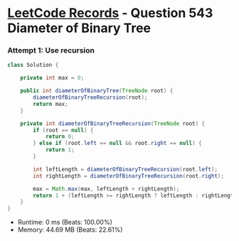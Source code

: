 # [LeetCode Records](../../README.md) - Question 543 Diameter of Binary Tree

### Attempt 1: Use recursion
```java
class Solution {

    private int max = 0;

    public int diameterOfBinaryTree(TreeNode root) {
        diameterOfBinaryTreeRecursion(root);
        return max;
    }

    private int diameterOfBinaryTreeRecursion(TreeNode root) {
        if (root == null) {
            return 0;
        } else if (root.left == null && root.right == null) {
            return 1;
        }

        int leftLength = diameterOfBinaryTreeRecursion(root.left);
        int rightLength = diameterOfBinaryTreeRecursion(root.right);

        max = Math.max(max, leftLength + rightLength);
        return 1 + (leftLength >= rightLength ? leftLength : rightLength);
    }
}
```
- Runtime: 0 ms (Beats: 100.00%)
- Memory: 44.69 MB (Beats: 22.61%)

<br>

